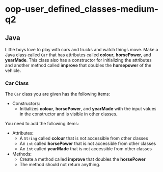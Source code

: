 # oop-user_defined_classes-medium-q2

## Java

Little boys love to play with cars and trucks and watch things move. 
Make a Java class called `Car` that has attributes called **colour**, 
**horsePower**, and **yearMade**. This class also has a constructor for 
initializing the attributes and another method called **improve**
that doubles the **horsepower** of the vehicle.


### Car Class

The `Car` class you are given has the following items:

- Constructors:
    - Initializes **colour**, **horsePower**, and **yearMade**
      with the input values in the constructor and is visible in other classes.

You need to add the following items:

- Attributes:
    - A `String` called **colour** that is not accessible from other classes
    - An `int` called **horsePower** that is not accessible from other classes
    - An `int` called **yearMade** that is not accessible from other classes
- Methods:
    - Create a method called **improve** that doubles the **horsePower**
    - The method should not return anything.
